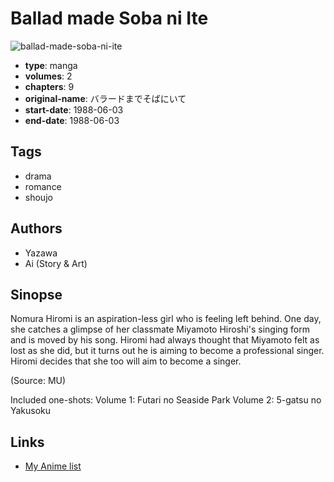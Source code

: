 # Ballad made Soba ni Ite

![ballad-made-soba-ni-ite](https://cdn.myanimelist.net/images/manga/1/169037.jpg)

-   **type**: manga
-   **volumes**: 2
-   **chapters**: 9
-   **original-name**: バラードまでそばにいて
-   **start-date**: 1988-06-03
-   **end-date**: 1988-06-03

## Tags

-   drama
-   romance
-   shoujo

## Authors

-   Yazawa
-   Ai (Story & Art)

## Sinopse

Nomura Hiromi is an aspiration-less girl who is feeling left behind. One day, she catches a glimpse of her classmate Miyamoto Hiroshi's singing form and is moved by his song. Hiromi had always thought that Miyamoto felt as lost as she did, but it turns out he is aiming to become a professional singer. Hiromi decides that she too will aim to become a singer.

(Source: MU)

Included one-shots:
Volume 1: Futari no Seaside Park
Volume 2: 5-gatsu no Yakusoku

## Links

-   [My Anime list](https://myanimelist.net/manga/8472/Ballad_made_Soba_ni_Ite)
